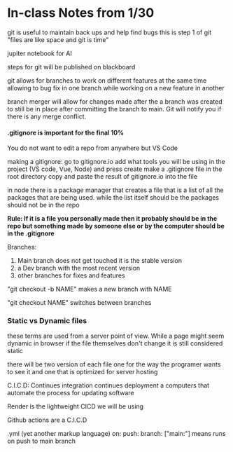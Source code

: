 # In-class Notes from 1/30

git is useful to maintain back ups and help find bugs this is step 1 of git 
    "files are like space and git is time"

jupiter notebook for AI

steps for git will be published on blackboard

git allows for branches to work on different features at the same time allowing to bug fix in one branch while working on a new feature in another 

branch merger will allow for changes made after the a branch was created to still be in place after committing the branch to main. Git will notify you if there is any merge conflict.

#### .gitignore is important for the final 10%

You do not want to edit a repo from anywhere but VS Code 

making a gitignore:
    go to gitignore.io
    add what tools you will be using in the project (VS code, Vue, Node) and press create
    make a .gitignore file in the root directory copy and paste the result of gitignore.io into the file

in node there is a package manager that creates a file that is a list of all the packages that are being used. while the list itself should be the packages should not be in the repo

__Rule: If it is a file you personally made then it probably should be in the repo but something made by someone else or by the computer should be in the .gitignore__

Branches: 
1. Main branch does not get touched it is the stable version
2. a Dev branch with the most recent version 
3. other branches for fixes and features

"git checkout -b NAME" makes a new branch with NAME 

"git checkout NAME" switches between branches

### Static vs Dynamic files
these terms are used from a server point of view. While a page might seem dynamic in browser if the file themselves don't change it is still considered static

there will be two version of each file one for the way the programer wants to see it and one that is optimized for server hosting 

C.I.C.D: Continues integration continues deployment
    a computers that automate the process for updating software

Render is the lightweight CICD we will be using 

Github actions are a C.I.C.D

.yml (yet another markup language) 
    on: 
        push:
            branch: ["main:"]
    means runs on push to main branch


